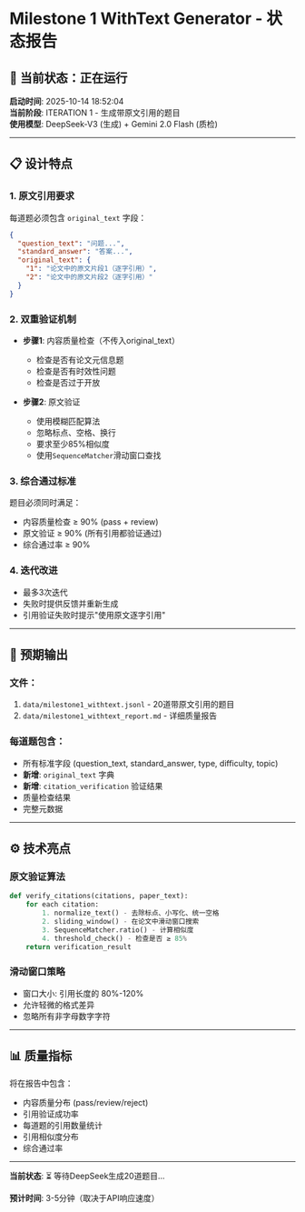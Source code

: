 # Milestone 1 WithText Generator - 状态报告

## 🔄 当前状态：正在运行

**启动时间**: 2025-10-14 18:52:04  
**当前阶段**: ITERATION 1 - 生成带原文引用的题目  
**使用模型**: DeepSeek-V3 (生成) + Gemini 2.0 Flash (质检)

---

## 📋 设计特点

### 1. **原文引用要求**
每道题必须包含 `original_text` 字段：
```json
{
  "question_text": "问题...",
  "standard_answer": "答案...",
  "original_text": {
    "1": "论文中的原文片段1（逐字引用）",
    "2": "论文中的原文片段2（逐字引用）"
  }
}
```

### 2. **双重验证机制**
- **步骤1**: 内容质量检查（不传入original_text）
  - 检查是否有论文元信息题
  - 检查是否有时效性问题
  - 检查是否过于开放
  
- **步骤2**: 原文验证
  - 使用模糊匹配算法
  - 忽略标点、空格、换行
  - 要求至少85%相似度
  - 使用`SequenceMatcher`滑动窗口查找

### 3. **综合通过标准**
题目必须同时满足：
- 内容质量检查 ≥ 90% (pass + review)
- 原文验证 ≥ 90% (所有引用都验证通过)
- 综合通过率 ≥ 90%

### 4. **迭代改进**
- 最多3次迭代
- 失败时提供反馈并重新生成
- 引用验证失败时提示"使用原文逐字引用"

---

## 🎯 预期输出

### 文件：
1. `data/milestone1_withtext.jsonl` - 20道带原文引用的题目
2. `data/milestone1_withtext_report.md` - 详细质量报告

### 每道题包含：
- 所有标准字段 (question_text, standard_answer, type, difficulty, topic)
- **新增**: `original_text` 字典
- **新增**: `citation_verification` 验证结果
- 质量检查结果
- 完整元数据

---

## ⚙️ 技术亮点

### 原文验证算法
```python
def verify_citations(citations, paper_text):
    for each citation:
        1. normalize_text() - 去除标点、小写化、统一空格
        2. sliding_window() - 在论文中滑动窗口搜索
        3. SequenceMatcher.ratio() - 计算相似度
        4. threshold_check() - 检查是否 ≥ 85%
    return verification_result
```

### 滑动窗口策略
- 窗口大小: 引用长度的 80%-120%
- 允许轻微的格式差异
- 忽略所有非字母数字字符

---

## 📊 质量指标

将在报告中包含：
- 内容质量分布 (pass/review/reject)
- 引用验证成功率
- 每道题的引用数量统计
- 引用相似度分布
- 综合通过率

---

**当前状态**: ⏳ 等待DeepSeek生成20道题目...

**预计时间**: 3-5分钟（取决于API响应速度）
